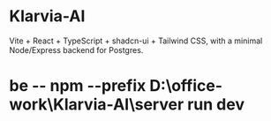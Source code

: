 # Klarvia-AI

Vite + React + TypeScript + shadcn-ui + Tailwind CSS, with a minimal Node/Express backend for Postgres.



# be -- npm --prefix D:\office-work\Klarvia-AI\server run dev